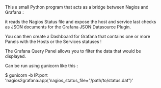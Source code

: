 This a small Python program that acts as a bridge between Nagios and Grafana :

it reads the Nagios Status file and expose the host and service last checks
as JSON documents for the Grafana JSON Datasource Plugin.

You can then create a Dashboard for Grafana that contains one or more Panels
with the Hosts or the Services statuses !

The Grafana Query Panel allows you to filter the data that would be displayed.

Can be run using gunicorn like this :

$ gunicorn -b IP:port 'nagios2grafana:app('nagios_status_file="/path/to/status.dat")'

